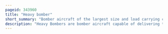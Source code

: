 ```yaml
---
pageid: 343960
title: "Heavy bomber"
short_summary: "Bomber aircraft of the largest size and load carrying capacity"
description: "Heavy Bombers are bomber aircraft capable of delivering the largest Payload of air-to-ground Weaponry and longest Range of their Era. Archetypal heavy Bombers therefore have usually been among the largest and most powerful military Aircraft of any Period. In the second Half of the 20th Century heavy Bombers were largely replaced by strategic Bombers which were often even larger in Size had much longer Ranges and were capable of delivering nuclear Bombs."
---
```


